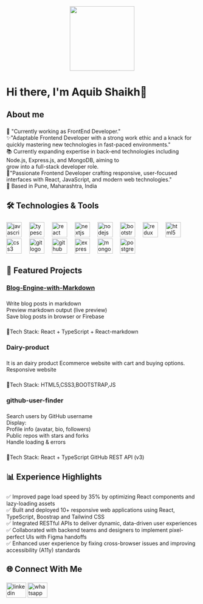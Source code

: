 <div align="center">
  <img height="170" src="https://media.licdn.com/dms/image/v2/D5616AQE__-KMK52vww/profile-displaybackgroundimage-shrink_350_1400/profile-displaybackgroundimage-shrink_350_1400/0/1719980082883?e=1756944000&v=beta&t=CxeZHLpnWDvh2YShYpsPTnuULkksgUcyLdkEDcW4NkU"  />
</div>

###

<h1 align="left">Hi there, I'm Aquib Shaikh👋</h1>

###

<h2 align="left">About me</h2>

###

<p align="left">🔭 "Currently working as FrontEnd Developer."<br>✨"Adaptable Frontend Developer with a strong work ethic and a knack for quickly mastering new technologies in fast-paced environments."<br>📚 Currently expanding expertise in back-end technologies including Node.js, Express.js, and MongoDB, aiming to <br>grow into a full-stack developer role.<br>🎯"Passionate Frontend Developer crafting responsive, user-focused interfaces with React, JavaScript, and modern web technologies."<br>📍 Based in Pune, Maharashtra, India</p>

###

<h2 align="left">🛠️ Technologies & Tools</h2>

###

<div align="left">
  <img src="https://cdn.jsdelivr.net/gh/devicons/devicon/icons/javascript/javascript-original.svg" height="40" alt="javascript logo"  />
  <img width="12" />
  <img src="https://cdn.jsdelivr.net/gh/devicons/devicon/icons/typescript/typescript-original.svg" height="40" alt="typescript logo"  />
  <img width="12" />
  <img src="https://cdn.jsdelivr.net/gh/devicons/devicon/icons/react/react-original.svg" height="40" alt="react logo"  />
  <img width="12" />
  <img src="https://cdn.jsdelivr.net/gh/devicons/devicon/icons/nextjs/nextjs-original.svg" height="40" alt="nextjs logo"  />
  <img width="12" />
  <img src="https://cdn.jsdelivr.net/gh/devicons/devicon/icons/nodejs/nodejs-original.svg" height="40" alt="nodejs logo"  />
  <img width="12" />
  <img src="https://cdn.jsdelivr.net/gh/devicons/devicon/icons/bootstrap/bootstrap-original.svg" height="40" alt="bootstrap logo"  />
  <img width="12" />
  <img src="https://cdn.jsdelivr.net/gh/devicons/devicon/icons/redux/redux-original.svg" height="40" alt="redux logo"  />
  <img width="12" />
  <img src="https://cdn.jsdelivr.net/gh/devicons/devicon/icons/html5/html5-original.svg" height="40" alt="html5 logo"  />
  <img width="12" />
  <img src="https://cdn.jsdelivr.net/gh/devicons/devicon/icons/css3/css3-original.svg" height="40" alt="css3 logo"  />
  <img width="12" />
  <img src="https://cdn.jsdelivr.net/gh/devicons/devicon/icons/git/git-original.svg" height="40" alt="git logo"  />
  <img width="12" />
  <img src="https://cdn.jsdelivr.net/gh/devicons/devicon/icons/github/github-original.svg" height="40" alt="github logo"  />
  <img width="12" />
  <img src="https://cdn.jsdelivr.net/gh/devicons/devicon/icons/express/express-original.svg" height="40" alt="express logo"  />
  <img width="12" />
  <img src="https://cdn.jsdelivr.net/gh/devicons/devicon/icons/mongodb/mongodb-original.svg" height="40" alt="mongodb logo"  />
  <img width="12" />
  <img src="https://cdn.jsdelivr.net/gh/devicons/devicon/icons/postgresql/postgresql-original.svg" height="40" alt="postgresql logo"  />
</div>

###

<h2 align="left">🚀 Featured Projects</h2>

###

<h3 align="left">
  <a href="https://github.com/aquibshaikh7/Blog-Engine-with-Markdown" rel="noopener noreferrer">
    Blog-Engine-with-Markdown
  </a>
</h3>


###

<p align="left">Write blog posts in markdown<br>Preview markdown output (live preview)<br>Save blog posts in browser or Firebase</p>

###

<p align="left">🔧Tech Stack:  React + TypeScript + React-markdown</p>

###

<h3 align="left">Dairy-product</h3>

###

<p align="left">It is an dairy product Ecommerce website with cart and buying options.<br>Responsive website</p>

###

<p align="left">🔧Tech Stack:  HTML5,CSS3,BOOTSTRAP,JS</p>

###

<h3 align="left">github-user-finder</h3>

###

<p align="left">Search users by GitHub username<br>Display:<br>Profile info (avatar, bio, followers)<br>Public repos with stars and forks<br>Handle loading & errors</p>

###

<p align="left">🔧Tech Stack: React + TypeScript GitHub REST API (v3)</p>

###

<h2 align="left">📊 Experience Highlights</h2>

###

<p align="left">✅ Improved page load speed by 35% by optimizing React components and lazy-loading assets<br>✅ Built and deployed 10+ responsive web applications using React, TypeScript, Boostrap and Tailwind CSS<br>✅ Integrated RESTful APIs to deliver dynamic, data-driven user experiences<br>✅ Collaborated with backend teams and designers to implement pixel-perfect UIs with Figma handoffs<br>✅ Enhanced user experience by fixing cross-browser issues and improving accessibility (A11y) standards</p>

###

<h2 align="left">🌐 Connect With Me</h2>

###

<div align="left">
  <img src="https://raw.githubusercontent.com/maurodesouza/profile-readme-generator/master/src/assets/icons/social/linkedin/default.svg" width="52" height="40" alt="linkedin logo"  />
  <a href="+91 9156790179" target="_blank">
    <img src="https://raw.githubusercontent.com/maurodesouza/profile-readme-generator/master/src/assets/icons/social/whatsapp/default.svg" width="52" height="40" alt="whatsapp logo"  />
  </a>
</div>

###
